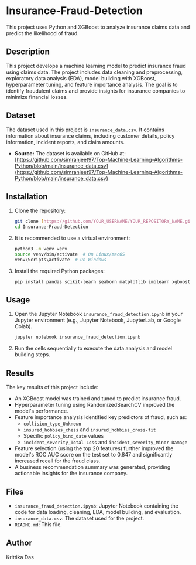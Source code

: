 # Insurance-Fraud-Detection
This project uses Python and XGBoost to analyze insurance claims data and predict the likelihood of fraud.

## Description

This project develops a machine learning model to predict insurance fraud using claims data. The project includes data cleaning and preprocessing, exploratory data analysis (EDA), model building with XGBoost, hyperparameter tuning, and feature importance analysis. The goal is to identify fraudulent claims and provide insights for insurance companies to minimize financial losses.

## Dataset

The dataset used in this project is `insurance_data.csv`. It contains information about insurance claims, including customer details, policy information, incident reports, and claim amounts.

* **Source:** The dataset is available on GitHub at: [https://github.com/simranjeet97/Top-Machine-Learning-Algorithms-Python/blob/main/insurance_data.csv](https://github.com/simranjeet97/Top-Machine-Learning-Algorithms-Python/blob/main/insurance_data.csv)

## Installation

1.  Clone the repository:

    ```bash
    git clone [https://github.com/YOUR_USERNAME/YOUR_REPOSITORY_NAME.git](https://github.com/KrittikaDas/Insurance-Fraud-Detection.git) 
    cd Insurance-Fraud-Detection
    ```

2.  It is recommended to use a virtual environment:

    ```bash
    python3 -m venv venv
    source venv/bin/activate  # On Linux/macOS
    venv\Scripts\activate  # On Windows
    ```

3.  Install the required Python packages:

    ```bash
    pip install pandas scikit-learn seaborn matplotlib imblearn xgboost
    ```

## Usage

1.  Open the Jupyter Notebook `insurance_fraud_detection.ipynb` in your Jupyter environment (e.g., Jupyter Notebook, JupyterLab, or Google Colab).

    ```bash
    jupyter notebook insurance_fraud_detection.ipynb
    ```

2.  Run the cells sequentially to execute the data analysis and model building steps.

## Results

The key results of this project include:

* An XGBoost model was trained and tuned to predict insurance fraud.
* Hyperparameter tuning using RandomizedSearchCV improved the model's performance.
* Feature importance analysis identified key predictors of fraud, such as:
    * `collision_type_Unknown`
    * `insured_hobbies_chess` and `insured_hobbies_cross-fit`
    * Specific `policy_bind_date` values
    * `incident_severity_Total Loss` and `incident_severity_Minor Damage`
* Feature selection (using the top 20 features) further improved the model's ROC AUC score on the test set to 0.847 and significantly increased recall for the fraud class.
* A business recommendation summary was generated, providing actionable insights for the insurance company.

## Files

* `insurance_fraud_detection.ipynb`: Jupyter Notebook containing the code for data loading, cleaning, EDA, model building, and evaluation.
* `insurance_data.csv`: The dataset used for the project.
* `README.md`: This file.

## Author

Krittika Das

